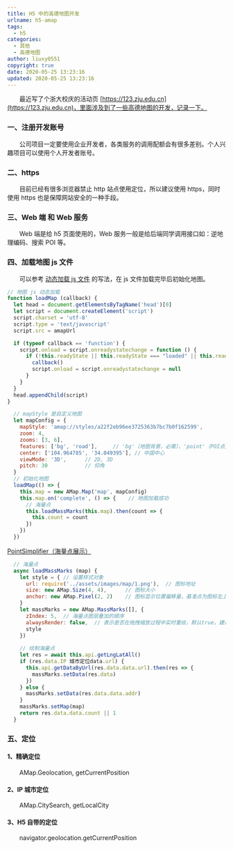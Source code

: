 ```yaml
---
title: H5 中的高德地图开发
urlname: h5-amap
tags:
  - h5
categories:
  - 其他
  - 高德地图
author: liuxy0551
copyright: true
date: 2020-05-25 13:23:16
updated: 2020-05-25 13:23:16
---
```



&emsp;&emsp;最近写了个浙大校庆的活动页 [https://123.zju.edu.cn](https://123.zju.edu.cn)，里面涉及到了一些高德地图的开发，记录一下。
<!--more-->



### 一、注册开发账号

&emsp;&emsp;公司项目一定要使用企业开发者，各类服务的调用配额会有很多差别。个人兴趣项目可以使用个人开发者账号。


### 二、https

&emsp;&emsp;目前已经有很多浏览器禁止 http 站点使用定位，所以建议使用 https，同时使用 https 也是保障网站安全的一种手段。


### 三、Web 端 和 Web 服务

&emsp;&emsp;Web 端是给 h5 页面使用的，Web 服务一般是给后端同学调用接口如：逆地理编码、搜索 POI 等。


### 四、加载地图 js 文件

&emsp;&emsp;可以参考 [动态加载 js 文件](https://liuxianyu.cn/article/load-js.html) 的写法，在 js 文件加载完毕后初始化地图。

```javascript
// 地图 js 动态加载
function loadMap (callback) {
  let head = document.getElementsByTagName('head')[0]
  let script = document.createElement('script')
  script.charset = 'utf-8'
  script.type = 'text/javascript'
  script.src = amapUrl

  if (typeof callback == 'function') {
    script.onload = script.onreadystatechange = function () {
      if (!this.readyState || this.readyState === "loaded" || this.readyState === "complete") {   // 动态 script 加载完毕
        callback()
        script.onload = script.onreadystatechange = null
      }
    }
  }
  head.appendChild(script)
}
```

```javascript
  // mapStyle 是自定义地图
  let mapConfig = {
    mapStyle: 'amap://styles/a22f2eb96ee3725363b7bc7b0f162599',
    zoom: 4,
    zooms: [3, 6],
    features: ['bg', 'road'],     // 'bg'（地图背景，必需）、'point'（POI点）、'road'（道路）、'building'（建筑物）
    center: ['104.964785', '34.049395'], // 中国中心
    viewMode: '3D',      // 2D, 3D
    pitch: 30            // 仰角
  }
  // 初始化地图
  loadMap(() => {
    this.map = new AMap.Map('map', mapConfig)
    this.map.on('complete', () => {    // 地图加载成功
      // 海量点
      this.loadMassMarks(this.map).then(count => {
        this.count = count
      })
    })
  })
```

[PointSimplifier（海量点展示）](https://lbs.amap.com/api/amap-ui/reference-amap-ui/mass-data/pointsimplifier)

```javascript
  // 海量点
  async loadMassMarks (map) {
    let style = { // 设置样式对象
      url: require('../assets/images/map/1.png'),  // 图标地址
      size: new AMap.Size(4, 4),      // 图标大小
      anchor: new AMap.Pixel(2, 2)    // 图标显示位置偏移量，基准点为图标左上角
    }
    let massMarks = new AMap.MassMarks([], {
      zIndex: 5,  // 海量点图层叠加的顺序
      alwaysRender: false,  // 表示是否在拖拽缩放过程中实时重绘，默认true，建议超过10000的时候设置false
      style
    })
  
    // 绘制海量点
    let res = await this.api.getLngLatAll()
    if (res.data.IP 城市定位data.url) {
      this.api.getDataByUrl(res.data.data.url).then(res => {
        massMarks.setData(res.data)
      })
    } else {
      massMarks.setData(res.data.data.addr)
    }
    massMarks.setMap(map)
    return res.data.data.count || 1
  }
```


### 五、定位

#### 1、精确定位

&emsp;&emsp;AMap.Geolocation, getCurrentPosition

#### 2、IP 城市定位

&emsp;&emsp;AMap.CitySearch, getLocalCity

#### 3、H5 自带的定位

&emsp;&emsp;navigator.geolocation.getCurrentPosition
